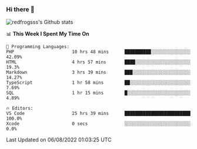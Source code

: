 ### Hi there 👋

<img src="https://github-readme-stats.vercel.app/api?username=redfrogsss&show_icons=true" alt="redfrogsss's Github stats"></img>

<!--START_SECTION:waka-->
📊 **This Week I Spent My Time On** 

```text
💬 Programming Languages: 
PHP                      10 hrs 48 mins      ██████████░░░░░░░░░░░░░░░   42.09% 
HTML                     4 hrs 57 mins       ████░░░░░░░░░░░░░░░░░░░░░   19.3% 
Markdown                 3 hrs 39 mins       ███░░░░░░░░░░░░░░░░░░░░░░   14.27% 
TypeScript               1 hr 58 mins        ██░░░░░░░░░░░░░░░░░░░░░░░   7.69% 
SQL                      1 hr 15 mins        █░░░░░░░░░░░░░░░░░░░░░░░░   4.89%

🔥 Editors: 
VS Code                  25 hrs 39 mins      █████████████████████████   100.0% 
Xcode                    0 secs              ░░░░░░░░░░░░░░░░░░░░░░░░░   0.0%

```


 Last Updated on 06/08/2022 01:03:25 UTC
<!--END_SECTION:waka-->